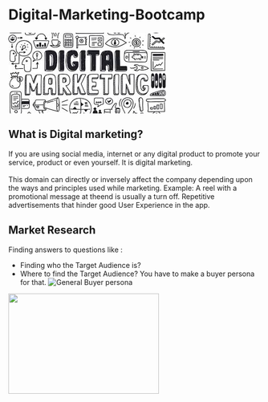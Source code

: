 # Digital-Marketing-Bootcamp
<img src="https://github.com/NishitaErvantikar9/Digital-Marketing-Bootcamp/blob/main/RESOURCES/Images/images.jpg" align= "center">

## What is Digital marketing?

If you are using social media, internet or any digital product to promote your service, product or even yourself. It is digital marketing.
<br><br>
This domain can directly or inversely affect the company depending upon the ways and principles used while marketing. 
Example: A reel with a promotional message at theend is usually a turn off. Repetitive advertisements that hinder good User Experience in the app.

## Market Research
Finding answers to questions like :

- Finding who the Target Audience is?
- Where to find the Target Audience?
You have to make a buyer persona for that.
![General Buyer persona](https://user-images.githubusercontent.com/120945994/220836395-89aa3b2d-538b-43c4-9a4b-d44daa7af619.png)
<img src="https://user-images.githubusercontent.com/120945994/220836395-89aa3b2d-538b-43c4-9a4b-d44daa7af619.png" height="200px" width="300px">
    


